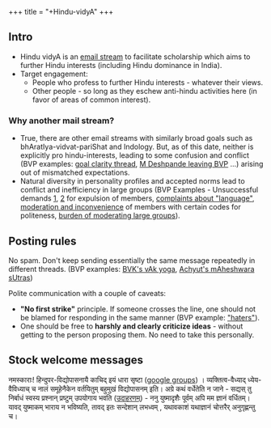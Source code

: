 +++
title = "+Hindu-vidyA"
+++

## Intro
- Hindu vidyA is an [email stream](https://groups.google.com/g/hindu-vidya/) to facilitate scholarship which aims to further Hindu interests (including Hindu dominance in India). 
- Target engagement:
  - People who profess to further Hindu interests - whatever their views.
  - Other people - so long as they eschew anti-hindu activities here (in favor of areas of common interest).

### Why another mail stream?
- True, there are other email streams with similarly broad goals such as bhAratIya-vidvat-pariShat and Indology. But, as of this date, neither is explicitly pro hindu-interests, leading to some confusion and conflict (BVP examples: [goal clarity thread](https://groups.google.com/g/bvparishat/c/wcbrBGchR-E), [M Deshpande leaving BVP](https://groups.google.com/g/bvparishat/c/m0WsHOqu39M/m/d7ky6VRMAAAJ) ...) arising out of mismatched expectations. 
- Natural diversity in personality profiles and accepted norms lead to conflict and inefficiency in large groups (BVP Examples - Unsuccessful demands [1](https://groups.google.com/g/bvparishat/c/m0WsHOqu39M/m/o_4SEVlVAAAJ), [2](https://groups.google.com/g/bvparishat/c/n-E8zXKBnNM/m/Y3HwjYZqAAAJ) for expulsion of members, [complaints about "language"](https://groups.google.com/g/bvparishat/c/m0WsHOqu39M/m/cA7bwBJUAAAJ), [moderation and inconvenience](https://groups.google.com/g/bvparishat/c/Oa1JM_7ppE4/m/n9GxUBjfAAAJ) of members with certain codes for politeness, [burden of moderating large groups](https://groups.google.com/g/bvparishat/c/m0WsHOqu39M/m/eJIri-u7AwAJ)).

## Posting rules
No spam. Don't keep sending essentially the same message repeatedly in different threads. (BVP examples: [BVK's vAk yoga](https://groups.google.com/g/bvparishat/search?q=vAk%20yoga), [Achyut's mAheshwara sUtras](https://groups.google.com/g/bvparishat/search?q=Maheshwara%20sutras))

Polite communication with a couple of caveats:

- **"No first strike"** principle. If someone crosses the line, one should not be blamed for responding in the same manner (BVP example: ["haters"](https://groups.google.com/g/bvparishat/c/m0WsHOqu39M/m/Xmoxf0k9AAAJ)).
- One should be free to **harshly and clearly criticize ideas** - without getting to the person proposing them. No need to take this personally.

## Stock welcome messages
नमस्काराः! हिन्दुपर-विद्योपासनायै काचिद् इयं धारा सृष्टा ([google groups](https://groups.google.com/g/hindu-vidya)) । व्यक्तित्व-वैध्याद् ध्येय-वैविध्याच् च नालं समूहेनैकेन वर्तयितुम् बहुमुखं विद्योपासनम् इति। अग्रे कथं वर्धेतेति न जाने - सद्यस् तु निर्बाधं स्वस्य प्रश्नान् प्रष्टुम् उपयोगाय भवति ([उदाहरणम्](https://groups.google.com/g/hindu-vidya/c/-Zac55JJdXk)) - ननु युष्मादृशैः पूर्वम् अपि मम ज्ञानं वर्धितम्। यावद् युष्माकम् भाराय न भविष्यति, तावद् इतः सन्देशान् लभध्वम् , यथावकाशं यथाज्ञानं चोत्तरैर् अनुगृह्णन्तु च।